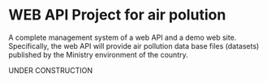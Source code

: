 # WEB API Project for air polution
A complete management system of a web API and a demo web site. Specifically, the web API will provide air pollution data base files (datasets) published by the Ministry environment of the country.


UNDER CONSTRUCTION
